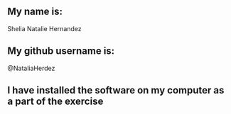 ## My name is:
Shelia Natalie Hernandez

## My github username is:
@NataliaHerdez

## I have installed the software on my computer as a part of the exercise
